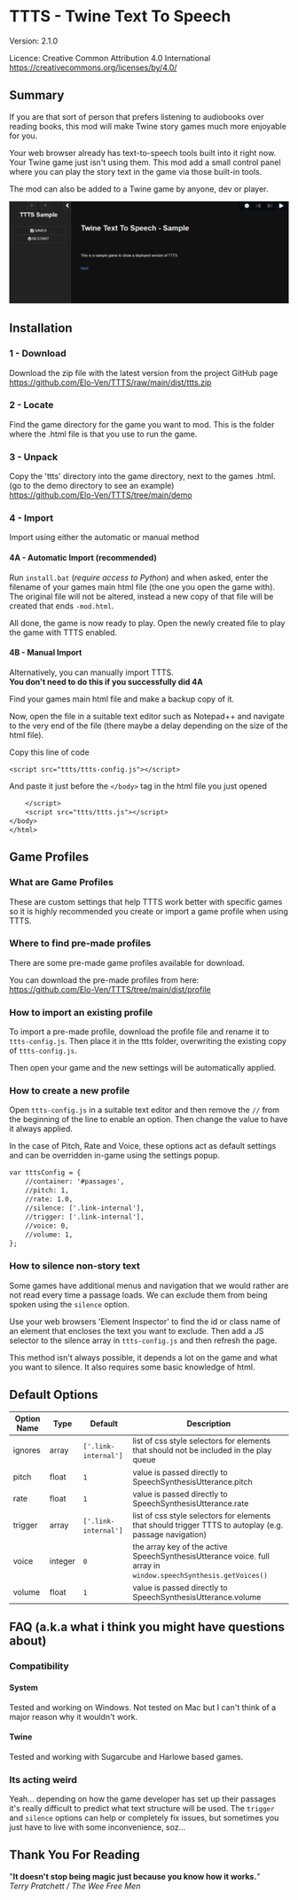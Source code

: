 # TTTS - Twine Text To Speech

Version: 2.1.0

Licence: Creative Common Attribution 4.0 International \
https://creativecommons.org/licenses/by/4.0/

## Summary

If you are that sort of person that prefers listening to audiobooks over reading books, this mod will make Twine story games much more enjoyable for you.

Your web browser already has text-to-speech tools built into it right now. Your Twine game just isn't using them. This mod add a small control panel where you can play the story text in the game via those built-in tools.

The mod can also be added to a Twine game by anyone, dev or player.

![Screenshot](demo/screenshots/1.png 'Screenshot')

## Installation

### 1 - Download

Download the zip file with the latest version from the project GitHub page \
https://github.com/Elo-Ven/TTTS/raw/main/dist/ttts.zip

### 2 - Locate

Find the game directory for the game you want to mod. This is the folder where the .html file is that you use to run the game.

### 3 - Unpack

Copy the 'ttts' directory into the game directory, next to the games .html. (go to the demo directory to see an example) \
https://github.com/Elo-Ven/TTTS/tree/main/demo

### 4 - Import

Import using either the automatic or manual method

#### 4A - Automatic Import (recommended)

Run `install.bat` (_require access to Python_) and when asked, enter the filename of your games main html file (the one you open the game with). The original file will not be altered, instead a new copy of that file will be created that ends `-mod.html`.

All done, the game is now ready to play. Open the newly created file to play the game with TTTS enabled.

#### 4B - Manual Import

Alternatively, you can manually import TTTS. \
<b>You don't need to do this if you successfully did 4A</b>

Find your games main html file and make a backup copy of it.

Now, open the file in a suitable text editor such as Notepad++ and navigate to the very end of the file (there maybe a delay depending on the size of the html file).

Copy this line of code

```
<script src="ttts/ttts-config.js"></script>
```

And paste it just before the `</body>` tag in the html file you just opened

```
    </script>
	<script src="ttts/ttts.js"></script>
</body>
</html>
```

## Game Profiles

### What are Game Profiles

These are custom settings that help TTTS work better with specific games so it is highly recommended you create or import a game profile when using TTTS.

### Where to find pre-made profiles

There are some pre-made game profiles available for download.

You can download the pre-made profiles from here: \
https://github.com/Elo-Ven/TTTS/tree/main/dist/profile

### How to import an existing profile

To import a pre-made profile, download the profile file and rename it to `ttts-config.js`. Then place it in the ttts folder, overwriting the existing copy of `ttts-config.js`.

Then open your game and the new settings will be automatically applied.

### How to create a new profile

Open `ttts-config.js` in a suitable text editor and then remove the `//` from the beginning of the line to enable an option. Then change the value to have it always applied.

In the case of Pitch, Rate and Voice, these options act as default settings and can be overridden in-game using the settings popup.

```
var tttsConfig = {
    //container: '#passages',
    //pitch: 1,
    //rate: 1.0,
    //silence: ['.link-internal'],
    //trigger: ['.link-internal'],
    //voice: 0,
    //volume: 1,
};
```

### How to silence non-story text

Some games have additional menus and navigation that we would rather are not read every time a passage loads. We can exclude them from being spoken using the `silence` option.

Use your web browsers 'Element Inspector' to find the id or class name of an element that encloses the text you want to exclude. Then add a JS selector to the silence array in `ttts-config.js` and then refresh the page.

This method isn't always possible, it depends a lot on the game and what you want to silence. It also requires some basic knowledge of html.

## Default Options

| Option Name | Type    | Default              | Description                                                                                                    |
| ----------- | ------- | -------------------- | -------------------------------------------------------------------------------------------------------------- |
| ignores     | array   | `['.link-internal']` | list of css style selectors for elements that should not be included in the play queue                         |
| pitch       | float   | `1`                  | value is passed directly to SpeechSynthesisUtterance.pitch                                                     |
| rate        | float   | `1`                  | value is passed directly to SpeechSynthesisUtterance.rate                                                      |
| trigger     | array   | `['.link-internal']` | list of css style selectors for elements that should trigger TTTS to autoplay (e.g. passage navigation)        |
| voice       | integer | `0`                  | the array key of the active SpeechSynthesisUtterance voice. full array in `window.speechSynthesis.getVoices()` |
| volume      | float   | `1`                  | value is passed directly to SpeechSynthesisUtterance.volume                                                    |

## FAQ (a.k.a what i think you might have questions about)

### Compatibility

#### System

Tested and working on Windows. Not tested on Mac but I can't think of a major reason why it wouldn't work.

#### Twine

Tested and working with Sugarcube and Harlowe based games.

### Its acting weird

Yeah... depending on how the game developer has set up their passages it's really difficult to predict what text structure will be used. The `trigger` and `silence` options can help or completely fix issues, but sometimes you just have to live with some inconvenience, soz...

## Thank You For Reading

"**It doesn't stop being magic just because you know how it works.**"\
_Terry Pratchett / The Wee Free Men_
